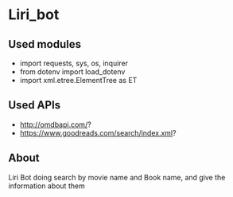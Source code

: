 # Liri_bot

## Used modules

* import requests, sys, os, inquirer
* from dotenv import load_dotenv
* import xml.etree.ElementTree as ET

## Used APIs

* http://omdbapi.com/?
* https://www.goodreads.com/search/index.xml?

## About

Liri Bot doing search by movie name and Book name, and give the information about them
